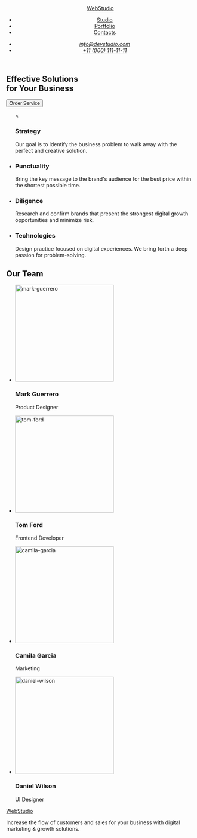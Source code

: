 <!DOCTYPE html>
<html lang="en">
<head>
    <meta charset="UTF-8">
    <meta name="viewport" content="width=device-width, initial-scale=1.0">
    <title>WebStudio</title>
</head>
<body>
    <!--Page header-->
    <header>
        <nav>
          <a href="./index.html">WebStudio</a>
            <ul>
                <li>
                    <a href="./index.html">Studio</a>                          
                </li>
                <li>
                    <a href="">Portfolio</a>
                </li>
                <li>
                    <a href="">Contacts</a>
                </li>
            </ul>
            <address>
                <ul>
                    <li>
                        <a href="mailto:info@devstudio.com">info@devstudio.com</a>
                    </li>
                    <li>
                        <a href="tell:+110001111111">+11 (000) 111-11-11</a>
                    </li>
                </ul>
            </address>
        </nav>
    </header>
    <main>
        <!--Enter-->
        <section>
            <h1>Effective Solutions <br>
                for Your Business</h1>
            <button type="button">Order Service</button>
        </section>
        <!--Description-->
        <section>
        <ul>
            <                <h3>Strategy</h3>
                <p>Our goal is to identify the business
                    problem to walk away with the perfect and creative solution. </p>
            </li>
            <li>
                <h3>Punctuality</h3>
                <p>Bring the key message to the brand's audience for the best price within the shortest possible time.</p>
            </li>
            <li>
                <h3>Diligence</h3>
                <p>Research and confirm brands that present the strongest digital growth opportunities and minimize risk.</p>
            </li>
            <li>
                <h3>Technologies</h3>
                <p>Design practice focused on digital experiences. We bring forth a deep passion for problem-solving.
                </p>
            </li>
        </ul>
        </section>
        <!--Employees-->
        <section>
            <h2>Our Team</H2>
                <ul>
                    <li>
                        <img src="./images/mark-guerrero.jpg" 
                        alt="mark-guerrero"
                        width="264"
                        height="260"
                        >
                        <h3>Mark Guerrero</h3>
                        <p>Product Designer</p>
                    </li>
                    <li>
                        <img src="./images/tom-ford.jpg" 
                        alt="tom-ford"
                        width="264"
                        height="260"
                        >
                        <h3>Tom Ford</h3>
                        <p>Frontend Developer</p>
                    </li>
                    <li>
                        <img src="./images/camila-garcia.jpg" 
                        alt="camila-garcia"
                        width="264"
                        height="260"
                        >
                        <h3>Camila Garcia</h3>
                        <p>Marketing</p>
                    </li>
                    <li>
                        <img src="./images/daniel-wilson.jpg" 
                        alt="daniel-wilson"
                        width="264"
                        height="260"
                        >
                        <h3>Daniel Wilson</h3>
                        <p>UI Designer</p>
                    </li>
                </ul>
        </section>
    </main> 
    <footer>
        <a href="./index.html">WebStudio</a>
            <p>Increase the flow of customers and sales for your business with digital marketing & growth solutions.</p>
    </footer>
</body>
</html>